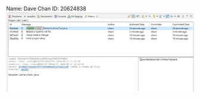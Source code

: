 Name: Dave Chan
ID: 20624838
![screenshot](https://github.com/cychancx/comp3111--lab1--2020s/blob/master/screenshot.png)